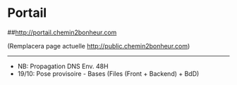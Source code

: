 # Portail


##http://portail.chemin2bonheur.com

(Remplacera page actuelle http://public.chemin2bonheur.com)

-----------------------------------------------------------------------------------

* NB: Propagation DNS Env. 48H
* 19/10: Pose provisoire - Bases (Files (Front + Backend) + BdD)
